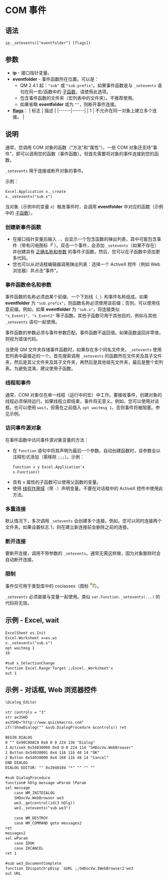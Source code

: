 # COM 事件

## 语法

```qm
ip._setevents(["eventfolder"] [flags])
```

## 参数

- **ip** - 接口指针变量。
- **eventfolder** - 事件函数所在位置。可以是：
  - QM 2.4.1 起：`"sub"` 或 `"sub.prefix"`。如果事件函数是与 `_setevents` 语句在同一宏/函数中的 [子函数](IDP_DIR_SUB.md)，请使用此选项。
  - 包含事件函数的文件夹（宏列表中的文件夹）。不推荐使用。
  - 如果省略 **eventfolder** 或为 `""`，则断开事件连接。
- **[flags](IDP_FLAGS.md)**：
  | 标志 | 描述 |
  |------|------|
  | 1 | 不允许在同一对象上建立多个连接。 |

## 说明

通常，您调用 COM 对象的函数（“方法”和“属性”）。一些 COM 对象还支持“事件”，即可以调用您的函数（事件函数）。但首先需要将对象的事件连接到您的函数。

`_setevents` 用于连接或断开对象的事件。

示例：

```qm
Excel.Application x._create
x._setevents("sub.x")
```

当对象（示例中的变量 x）触发事件时，会调用 **eventfolder** 中对应的函数（示例中的 [子函数](IDP_DIR_SUB.md)）。

### 创建新事件函数

- 在接口指针变量后输入 `.`，会显示一个包含函数的弹出列表，其中可能包含事件（带有闪电图标 <img src="../image/ti/com_event.gif" width="16" height="16">）。双击一个事件，会添加 `_setevents`（如果不存在）并创建具有 [正确名称和参数](#事件函数命名和参数) 的事件子函数。然后，您可以在子函数中添加更多代码。
- 您也可以从对话框编辑器调用弹出列表：选择一个 ActiveX 控件（例如 Web 浏览器）并点击“事件”。

### 事件函数命名和参数

事件函数的名称必须由某个前缀、一个下划线（`_`）和事件名称组成。如果 **eventfolder** 为 `"sub.prefix"`，则函数名称必须使用该前缀；否则，可以使用任意前缀。例如，如果 **eventfolder** 为 `"sub.x"`，将连接类似 `"x_Event1"`、`"x_Event2"` 等子函数。其他子函数可用于其他目的，例如与其他 `_setevents` 语句一起使用。

事件函数的参数必须与事件参数匹配。事件函数不返回值。如果函数返回非零值，则视为错误代码。

当使用 QM 文件夹存储事件函数时，如果存在多个同名文件夹，`_setevents` 使用宏列表中最接近的一个。首先搜索调用 `_setevents` 的函数所在文件夹及其子文件夹，然后是其父文件夹及其子文件夹，再然后是其他祖先文件夹，最后是整个宏列表。为避免混淆，建议使用子函数。

### 线程和事件

通常，COM 对象仅在单一线程（运行中的宏）中工作。要接收事件，创建对象的线程必须保持运行。如果线程立即结束，事件将无意义。例如，您可以使用对话框。也可以使用 `wait`，但需在之前插入 `opt waitmsg 1`，否则事件将被阻塞。参见示例。

### 访问事件源对象

在事件函数中访问事件源对象变量的方法：

- 在 `function` 语句中将其声明为最后一个参数。自动创建函数时，该参数会以注释形式添加（需移除 `;;;`）。示例：
  ```qm
  function x y Excel.Application'x
  x.Function()
  ```
- 具有 v 属性的子函数可以使用父函数的变量。
- 使用 [线程作用域](IDP_SCOPE.md)（带 `-`）声明变量。不要在对话框中的 ActiveX 控件中使用此方法。

### 多重连接

默认情况下，多次调用 `_setevents` 会创建多个连接。例如，您可以同时连接两个文件夹。如果设置标志 1，则在建立新连接前会删除之前的连接。

### 断开连接

要断开连接，调用不带参数的 `_setevents`。通常无需这样做，因为对象删除时会自动断开连接。

### 限制

事件仅可用于类型库中的 coclasses（图标 <img src="../image/ti/com_class.gif" width="16" height="16">）。

`_setevents` 必须直接与变量一起使用。类似 `var.Function._setevents(...)` 的代码将无效。

## 示例 - Excel, wait

```qm
ExcelSheet es.Init
Excel.Worksheet x=es.ws
x._setevents("sub.x")
opt waitmsg 1
10

#sub x_SelectionChange
function Excel.Range'Target ;;Excel._Worksheet'x
out 1
```

## 示例 - 对话框, Web 浏览器控件

```qm
\Dialog_Editor

str controls = "3"
str ax3SHD
ax3SHD="http://www.quickmacros.com"
if(!ShowDialog("" &sub.DialogProcedure &controls)) ret

BEGIN DIALOG
0 "" 0x90C80AC8 0x0 0 0 224 136 "Dialog"
3 ActiveX 0x54030000 0x0 0 0 224 114 "SHDocVw.WebBrowser"
1 Button 0x54030001 0x4 116 116 48 14 "OK"
2 Button 0x54030000 0x4 168 116 48 14 "Cancel"
END DIALOG
DIALOG EDITOR: "" 0x2040104 "*" "" "" ""

#sub DialogProcedure
function# hDlg message wParam lParam
sel message
    case WM_INITDIALOG
    SHDocVw.WebBrowser we3
    we3._getcontrol(id(3 hDlg))
    we3._setevents("sub.we3")
    
    case WM_DESTROY
    case WM_COMMAND goto messages2
ret
messages2
sel wParam
    case IDOK
    case IDCANCEL
ret 1

#sub we3_DocumentComplete
function IDispatch'pDisp `&URL ;;SHDocVw.IWebBrowser2'we3
out URL
```